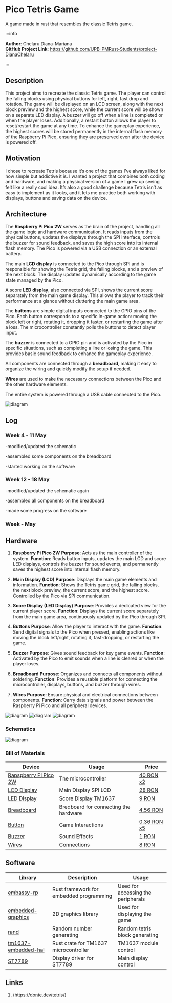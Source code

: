 # Pico Tetris Game
A game made in rust that resembles the classic Tetris game.

:::info 

**Author**: Chelaru Diana-Mariana \
**GitHub Project Link**: https://github.com/UPB-PMRust-Students/proiect-DianaChelaru

:::


## Description
This project aims to recreate the classic Tetris game. The player can control the falling blocks using physical buttons for left, right, fast drop and rotation. The game will be displayed on an LCD screen, along with the next block preview and the highest score, while the current score will be shown on a separate LED display. A buzzer will go off when a line is completed or when the player loses. Additionally, a restart button allows the player to reset/restart the game at any time. To enhance the gameplay experience, the highest scores will be stored permanently in the internal flash memory of the Raspberry Pi Pico, ensuring they are preserved even after the device is powered off.


## Motivation
I chose to recreate Tetris because it’s one of the games I’ve always liked for how simple but addictive it is. I wanted a project that combines both coding and hardware, and making a physical version of a game I grew up seeing felt like a really cool idea. It’s also a good challenge because Tetris isn’t as easy to implement as it looks, and it lets me practice both working with displays, buttons and saving data on the device.

## Architecture 
The **Raspberry Pi Pico 2W** serves as the brain of the project, handling all the game logic and hardware communication. It reads inputs from the physical buttons, updates the displays through the SPI interface, controls the buzzer for sound feedback, and saves the high score into its internal flash memory. The Pico is powered via a USB connection or an external battery.

The main **LCD display** is connected to the Pico through SPI and is responsible for showing the Tetris grid, the falling blocks, and a preview of the next block. The display updates dynamically according to the game state managed by the Pico.

A score **LED display**, also connected via SPI, shows the current score separately from the main game display. This allows the player to track their performance at a glance without cluttering the main game area.

The **buttons** are simple digital inputs connected to the GPIO pins of the Pico. Each button corresponds to a specific in-game action: moving the block left or right, rotating it, dropping it faster, or restarting the game after a loss. The microcontroller constantly polls the buttons to detect player input.

The **buzzer** is connected to a GPIO pin and is activated by the Pico in specific situations, such as completing a line or losing the game. This provides basic sound feedback to enhance the gameplay experience.

All components are connected through a **breadboard**, making it easy to organize the wiring and quickly modify the setup if needed.

**Wires** are used to make the necessary connections between the Pico and the other hardware elements.

The entire system is powered through a USB cable connected to the Pico.

![diagram](Diagrama_documentatie.webp)



## Log

<!-- write every week your progress here -->

### Week 4 - 11 May
-modified/updated the schematic

-assembled some components on the breadboard

-started working on the software


### Week 12 - 18 May
-modified/updated the schematic again

-assembled all components on the breadboard

-made some progress on the software

### Week  -  May
 

## Hardware

1. **Raspberry Pi Pico 2W**
**Purpose**: Acts as the main controller of the system.
**Function**: Reads button inputs, updates the main LCD and score LED displays, controls the buzzer for sound events, and permanently saves the highest score into internal flash memory.

2. **Main Display (LCD)**
**Purpose**: Displays the main game elements and information.
**Function**: Shows the Tetris game grid, the falling blocks, the next block preview, the current score, and the highest score. Controlled by the Pico via SPI communication.

3. **Score Display (LED Display)**
**Purpose**: Provides a dedicated view for the current player score.
**Function**: Displays the current score separately from the main game area, continuously updated by the Pico through SPI.

4. **Buttons**
**Purpose**: Allow the player to interact with the game.
**Function**: Send digital signals to the Pico when pressed, enabling actions like moving the block left/right, rotating it, fast-dropping, or restarting the game.

5. **Buzzer**
**Purpose**: Gives sound feedback for key game events.
**Function**: Activated by the Pico to emit sounds when a line is cleared or when the player loses.

6. **Breadboard**
**Purpose**: Organizes and connects all components without soldering.
**Function**: Provides a reusable platform for connecting the microcontroller, displays, buttons, and buzzer through wires.

7. **Wires**
**Purpose**: Ensure physical and electrical connections between components.
**Function**: Carry data signals and power between the Raspberry Pi Pico and all peripheral devices.

![diagram](Poza1.webp)
![diagram](Poza2.webp)
![diagram](Poza3.webp)

### Schematics
![diagram](Schematic.svg)

### Bill of Materials

<!-- Fill out this table with all the hardware components that you might need.

The format is 
```
| [Device](link://to/device) | This is used ... | [price](link://to/store) |

```

-->

| Device | Usage | Price |
|--------|--------|-------|
| [Rapspberry Pi Pico 2W](https://datasheets.raspberrypi.com/picow/pico-2-w-datasheet.pdf) | The microcontroller | [40 RON x2](https://www.optimusdigital.ro/en/raspberry-pi-boards/13327-raspberry-pi-pico-2-w.html?search_query=raspberry+pi+pico+2&results=36) |
| [LCD Display](http://www.lcdwiki.com/1.44inch_SPI_Module_ST7735S_SKU:MSP1443) | Main Display SPI LCD| [28 RON](https://www.optimusdigital.ro/ro/optoelectronice-lcd-uri/870-modul-lcd-144.html) |
| [LED Display](https://robojax.com/learn/arduino/robojax-TM1637_display_manual.pdf) | Score Display TM1637| [9 RON](https://www.optimusdigital.ro/en/led-displays/1202-led-display-module-with-serial-interface-tm1637-chip.html?search_query=led+display&results=499) |
| [Breadboard](https://docs.sunfounder.com/projects/sf-components/en/latest/component_breadboard.html) | Bredboard for connecting the hardware | [4.56 RON](https://www.optimusdigital.ro/ro/prototipare-breadboard-uri/44-breadboard-400-points.html?search_query=breadboard&results=128) |
| [Button](https://components101.com/sites/default/files/component_datasheet/Push-Button.pdf) | Game Interactions | [0.36 RON x5](https://www.optimusdigital.ro/en/buttons-and-switches/1119-6x6x6-push-button.html?search_query=buttons&results=259) |
| [Buzzer](https://components101.com/sites/default/files/component_datasheet/Buzzer%20Datasheet.pdf) | Sound Effects | [1 RON](https://www.optimusdigital.ro/en/buzzers/12247-3-v-or-33v-passive-buzzer.html?search_query=3+V+or+3.3V+Passive+Buzzer&results=2) |
| [Wires](https://www.farnell.com/datasheets/3178883.pdf) | Connections | [8 RON](https://www.optimusdigital.ro/en/wires-with-connectors/12-breadboard-jumper-wire-set.html?search_query=wires&results=556) |


## Software

| Library | Description | Usage |
|---------|-------------|-------|
| [embassy-rp](https://github.com/embassy-rs/embassy/tree/main/embassy-rp) | Rust framework for embedded programming | Used for accessing the peripherals|
| [embedded-graphics](https://crates.io/crates/embedded-graphics) | 2D graphics library | Used for displaying the game|
| [rand](https://crates.io/crates/rand) | Random number generating | Random tetris block generating|
| [tm1637-embedded-hal](https://crates.io/crates/tm1637-embedded-hal) | Rust crate for TM1637 microcontroller | TM1637 module control|
| [ST7789](https://github.com/almindor/st7789/tree/master) | Display driver for ST7789 | Main display control|

## Links

<!-- Add a few links that inspired you and that you think you will use for your project -->

1. (https://donte.dev/tetris/)
